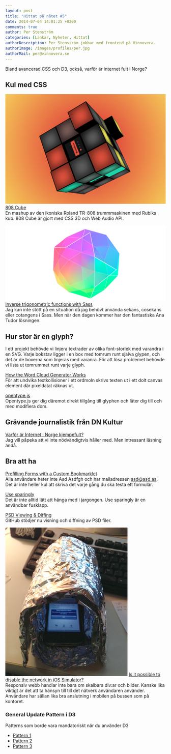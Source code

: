 ```yaml
---
layout: post
title: "Hittat på nätet #5"
date: 2014-07-04 14:01:25 +0200
comments: true
author: Per Stenström
categories: [Länkar, Nyheter, Hittat]
authorDescription: Per Stenström jobbar med frontend på Vinnovera.
authorImage: /images/profiles/per.jpg
authorMail: per@vinnovera.se
---
```


Bland avancerad CSS och D3, också, varför är internet fult i Norge?
<!--more-->
## Kul med CSS
![808 Cube][00]
[808 Cube][0]  
En mashup av den ikoniska Roland TR-808 trummmaskinen med Rubiks kub. 808 Cube är gjort med CSS 3D och Web Audio API.

![Icosidodecahedron][01]
[Inverse trigonometric functions with Sass][1]  
Jag kan inte stött på en situation då jag behövt använda sekans, cosekans eller cotangens i Sass. Men när den dagen kommer har den fantastiska Ana Tudor lösningen. 

## Hur stor är en glyph?
I ett projekt behövde vi linjera textrader av olika font-storlek med varandra i en SVG. Varje bokstav ligger i en box med tomrum runt själva glypen, och det är de boxerna som linjeras med varanra. För att lösa problemet behövde vi lista ut tomrummet runt varje glyph.

[How the Word Cloud Generator Works][3]  
För att undvika textkollisioner i ett ordmoln skrivs texten ut i ett dolt canvas element där pixeldatat räknas ut.

[opentype.js][4]  
Opentype.js ger dig däremot direkt tillgång till glyphen och låter dig till och med modifiera dom.

## Grävande journalistik från DN Kultur
[Varför är Internet i Norge kjempefult?][2]  
Jag vill påpeka att vi inte nödvändigtvis håller med. Men intressant läsning ändå.

## Bra att ha
[Prefilling Forms with a Custom Bookmarklet][5]  
Alla användare heter inte Asd Asdfgh och har mailadressen asd@asd.as. Det är inte heller kul att skriva det varje gång du ska testa ett formulär.

[Use sparingly][6]  
Det är inte alltid lätt att hänga med i jargongen. Use sparingly är en användbar fusklapp.

[PSD Viewing & Diffing][7]  
GitHub stödjer nu visning och diffning av PSD filer. 

![Faraday cage][011]
[Is it possible to disable the network in iOS Simulator?][11]  
Responsiv webb handlar inte bara om skalbara div:ar och bilder. Kanske lika viktigt är det att ta hänsyn till till det nätverk användaren använder. Användare har sällan lika bra anslutning i mobilen på bussen som på kontoret.

### General Update Pattern i D3
Patterns som borde vara mandatoriskt när du använder D3
* [Pattern 1][8]
* [Pattern 2][9]
* [Pattern 3][10]


[0]: http://808cube.com/
[1]: http://thesassway.com/advanced/inverse-trigonometric-functions-with-sass
[2]: http://www.dn.se/kultur-noje/varfor-ar-internet-i-norge-kjempefult/
[3]: http://www.jasondavies.com/wordcloud/about/
[4]: http://nodebox.github.io/opentype.js/index.html
[5]: http://css-tricks.com/prefilling-forms-custom-bookmarklet/
[6]: http://usesparingly.tumblr.com/
[7]: https://github.com/blog/1845-psd-viewing-diffing
[8]: http://bl.ocks.org/mbostock/3808218
[9]: http://bl.ocks.org/mbostock/3808221
[10]: http://bl.ocks.org/mbostock/3808234
[11]: http://stackoverflow.com/questions/4808433/is-it-possible-to-disable-the-network-in-ios-simulator/13831212#13831212

[00]: /images/content/posts/hittat-pa-natet-number-5/808cube.jpg
[01]: /images/content/posts/hittat-pa-natet-number-5/trigometry.jpg 
[011]: /images/content/posts/hittat-pa-natet-number-5/w6ehv.png








